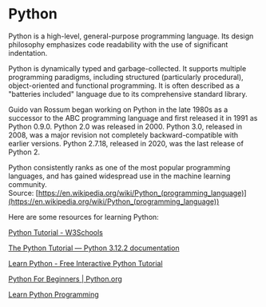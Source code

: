 Python
======




Python is a high-level, general-purpose programming language. Its design philosophy emphasizes code readability with the use of significant indentation.

Python is dynamically typed and garbage-collected. It supports multiple programming paradigms, including structured (particularly procedural), object-oriented and functional programming. It is often described as a "batteries included" language due to its comprehensive standard library.

Guido van Rossum began working on Python in the late 1980s as a successor to the ABC programming language and first released it in 1991 as Python 0.9.0. Python 2.0 was released in 2000. Python 3.0, released in 2008, was a major revision not completely backward-compatible with earlier versions. Python 2.7.18, released in 2020, was the last release of Python 2.

Python consistently ranks as one of the most popular programming languages, and has gained widespread use in the machine learning community.  
Source: [https://en.wikipedia.org/wiki/Python_(programming_language)](https://en.wikipedia.org/wiki/Python_(programming_language))

Here are some resources for learning Python:

[Python Tutorial - W3Schools](https://www.w3schools.com/python/)

[The Python Tutorial — Python 3.12.2 documentation](https://docs.python.org/3/tutorial/index.html)

[Learn Python - Free Interactive Python Tutorial](https://www.learnpython.org/)

[Python For Beginners | Python.org](https://www.python.org/about/gettingstarted/)

[Learn Python Programming](https://www.programiz.com/python-programming)
